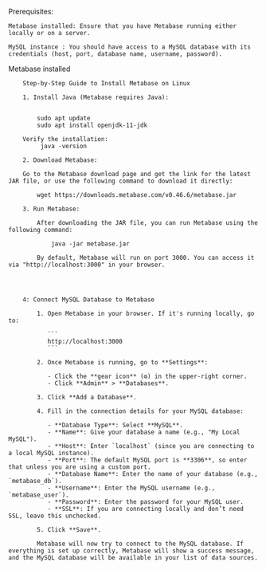 Prerequisites:

    Metabase installed: Ensure that you have Metabase running either locally or on a server.

    MySQL instance : You should have access to a MySQL database with its credentials (host, port, database name, username, password).


 Metabase installed
	
		Step-by-Step Guide to Install Metabase on Linux

		1. Install Java (Metabase requires Java):

			
			sudo apt update
			sudo apt install openjdk-11-jdk

		Verify the installation: 
			 java -version

		2. Download Metabase:
		
		Go to the Metabase download page and get the link for the latest JAR file, or use the following command to download it directly:

			wget https://downloads.metabase.com/v0.46.6/metabase.jar

		3. Run Metabase:

			After downloading the JAR file, you can run Metabase using the following command:

				java -jar metabase.jar

			By default, Metabase will run on port 3000. You can access it via "http://localhost:3000" in your browser.




		4: Connect MySQL Database to Metabase

			1. Open Metabase in your browser. If it's running locally, go to:

			   ```
			   http://localhost:3000
			   ```

			2. Once Metabase is running, go to **Settings**:

			   - Click the **gear icon** (⚙️) in the upper-right corner.
			   - Click **Admin** > **Databases**.

			3. Click **Add a Database**.

			4. Fill in the connection details for your MySQL database:

			   - **Database Type**: Select **MySQL**.
			   - **Name**: Give your database a name (e.g., "My Local MySQL").
			   - **Host**: Enter `localhost` (since you are connecting to a local MySQL instance).
			   - **Port**: The default MySQL port is **3306**, so enter that unless you are using a custom port.
			   - **Database Name**: Enter the name of your database (e.g., `metabase_db`).
			   - **Username**: Enter the MySQL username (e.g., `metabase_user`).
			   - **Password**: Enter the password for your MySQL user.
			   - **SSL**: If you are connecting locally and don’t need SSL, leave this unchecked.

			5. Click **Save**.

			Metabase will now try to connect to the MySQL database. If everything is set up correctly, Metabase will show a success message, and the MySQL database will be available in your list of data sources.

		